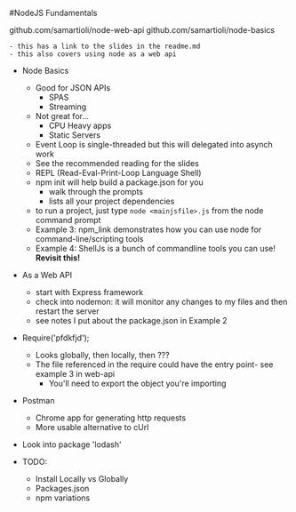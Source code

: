 #NodeJS Fundamentals

github.com/samartioli/node-web-api
github.com/samartioli/node-basics

    - this has a link to the slides in the readme.md
    - this also covers using node as a web api

- Node Basics
    - Good for JSON APIs
        - SPAS
        - Streaming
    - Not great for...
        - CPU Heavy apps
        - Static Servers
    - Event Loop is single-threaded but this will delegated into asynch work
    - See the recommended reading for the slides
    - REPL (Read-Eval-Print-Loop Language Shell)
    - npm init will help build a package.json for you
        - walk through the prompts
        - lists all your project dependencies
    - to run a project, just type `node <mainjsfile>.js` from the node command prompt
    - Example 3: npm_link demonstrates how you can use node for command-line/scripting tools
    - Example 4: ShellJs is a bunch of commandline tools you can use!  **Revisit this!**

- As a Web API
    - start with Express framework
    - check into nodemon: it will monitor any changes to my files and then restart the server
    - see notes I put about the package.json in Example 2

- Require('pfdkfjd');
    - Looks globally, then locally, then ???
    - The file referenced in the require could have the entry point- see example 3 in web-api
        - You'll need to export the object you're importing

- Postman
    - Chrome app for generating http requests
    - More usable alternative to cUrl



- Look into package 'lodash'

- TODO:
    - Install Locally vs Globally
    - Packages.json
    - npm variations
    


